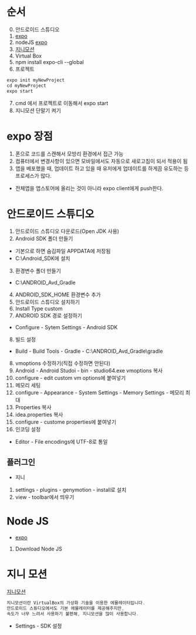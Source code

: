 # 순서
0. 안드로이드 스튜디오
1.  [expo](https://expo.io/learn)
2. nodeJS [expo](https://expo.io/learn)
3. [지니모션](https://park0422.tistory.com/5)
4. Virtual Box
5. npm install expo-cli --global
6. 프로젝트
```java
expo init myNewProject
cd myNewProject
expo start
```
7. cmd 에서 프로젝트로 이동해서 expo start
8. 지니모션 단말기 켜기

# expo 장점
1. 폰으로 코드를 스캔해서 모방리 환경에서 접근 가능
2. 컴퓨터에서 변경사항이 있으면 모바일에서도 자동으로 새로고침이 되서 적용이 됨
3. 앱을 베포했을 때, 업데이트 하고 있을 때 유저에게 업데이트를 하게끔 유도하는 등 프로세스가 많다.
  * 전체앱을 앱스토어에 올리는 것이 아니라 expo client에게 push한다.
  
  
# 안드로이드 스튜디오
1. 안드로이드 스튜디오 다운로드(Open JDK 사용)
2. Android SDK 폴더 만들기
 * 기본으로 하면 숨김파일 APPDATA에 저장됨
 * C:\Android_SDK에 설치
3. 환경변수 폴더 만들기
 * C:\ANDROID_Avd_Gradle
4. ANDROID_SDK_HOME 환경변수 추가
5. 안드로이드 스튜디오 설치하기
6. Install Type custom
7. ANDROID SDK 경로 설정하기  
 * Configure - Sytem Settings - Android SDK
8. 빌드 설정
 * Build - Build Tools - Gradle - C:\ANDROID_Avd_Gradle\gradle
8. vmoptions 수정하기(직접 수정하면 안된다) 
 1. Android - Android Studoi - bin - studio64.exe vmoptions 복사
 2. configure - edit custom vm options에 붙여넣기
9. 메모리 세팅
 1. configure - Appearance - System Settings - Memory Settings - 메모리 최대
10. Properties 복사
 1. idea.properties 복사
 2. configure - custome properties에 붙여넣기
11. 인코딩 설정
 * Editor - File encodings에 UTF-8로 통일

## 플러그인
* 지니
 1. settings - plugins - genymotion - install로 설치
 2. view - toolbar에서 띄우기



# Node JS
* [expo](https://expo.io/learn)
1. Download Node JS


# 지니 모션
[지니모션](https://park0422.tistory.com/5)
```java
지니모션이란 VirtualBox의 가상화 기술을 이용한 에뮬레이터입니다. 
안드로이드 스튜디오에서도 기본 에뮬레이터를 제공해주지만,
속도가 너무 느려서 사용하기 불편해, 지니모션을 많이 사용합니다.  
```
* Settings - SDK 설정
